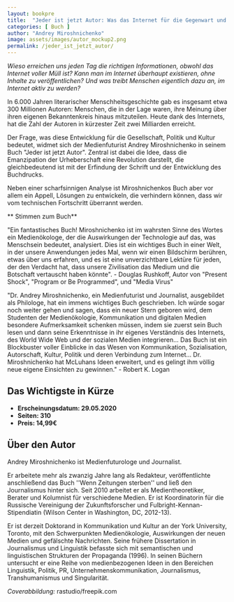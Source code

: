 ```yaml
---
layout: bookpre
title:  "Jeder ist jetzt Autor: Was das Internet für die Gegenwart und Zukunft der Menschheit bedeutet"
categories: [ Buch ]
author: "Andrey Miroshnichenko"
image: assets/images/autor_mockup2.png
permalink: /jeder_ist_jetzt_autor/
---
```


*Wieso erreichen uns jeden Tag die richtigen Informationen, obwohl das Internet voller Müll ist? Kann man im Internet überhaupt existieren, ohne Inhalte zu veröffentlichen? Und was treibt Menschen eigentlich dazu an, im Internet aktiv zu werden?*

 
In 6.000 Jahren literarischer Menschheitsgeschichte gab es insgesamt etwa 300 Millionen Autoren: Menschen, die in der Lage waren, ihre Meinung über ihren eigenen Bekanntenkreis hinaus mitzuteilen. Heute dank des Internets, hat die Zahl der Autoren in kürzester Zeit zwei Milliarden erreicht.

Der Frage, was diese Entwicklung für die Gesellschaft, Politik und Kultur bedeutet, widmet sich der Medienfuturist Andrey Miroshnichenko in seinem Buch "Jeder ist jetzt Autor". Zentral ist dabei die Idee, dass die Emanzipation der Urheberschaft eine Revolution darstellt, die gleichbedeutend ist mit der Erfindung der Schrift und der Entwicklung des Buchdrucks.

Neben einer scharfsinnigen Analyse ist Miroshnichenkos Buch aber vor allem ein Appell, Lösungen zu entwickeln, die verhindern können, dass wir vom technischen Fortschritt überrannt werden.

 

** Stimmen zum Buch**

 

"Ein fantastisches Buch! Miroshnichenko ist im wahrsten Sinne des Wortes ein Medienökologe, der die Auswirkungen der Technologie auf das, was Menschsein bedeutet, analysiert. Dies ist ein wichtiges Buch in einer Welt, in der unsere Anwendungen jedes Mal, wenn wir einen Bildschirm berühren, etwas über uns erfahren, und es ist eine unverzichtbare Lektüre für jeden, der den Verdacht hat, dass unsere Zivilisation das Medium und die Botschaft vertauscht haben könnte". - Douglas Rushkoff,  Autor von "Present Shock", "Program or Be Programmed", und "Media Virus" 



"Dr. Andrey Miroshnichenko, ein Medienfuturist und Journalist, ausgebildet als Philologe, hat ein immens wichtiges Buch geschrieben. Ich würde sogar noch weiter gehen und sagen, dass ein neuer Stern geboren wird, dem Studenten der Medienökologie, Kommunikation und digitalen Medien besondere Aufmerksamkeit schenken müssen, indem sie zuerst sein Buch lesen und dann seine Erkenntnisse in ihr eigenes Verständnis des Internets, des World Wide Web und der sozialen Medien integrieren... Das Buch ist ein Blockbuster voller Einblicke in das Wesen von Kommunikation, Sozialisation, Autorschaft, Kultur, Politik und deren Verbindung zum Internet... Dr. Miroshnichenko hat McLuhans Ideen erweitert, und es gelingt ihm völlig neue eigene Einsichten zu gewinnen." - Robert K. Logan


## Das Wichtigste in Kürze

- **Erscheinungsdatum: 29.05.2020**
- **Seiten: 310**
- **Preis: 14,99€**

## Über den Autor

Andrey Miroshnichenko ist Medienfuturologe und Journalist.

Er arbeitete mehr als zwanzig Jahre lang als Redakteur,  veröffentlichte anschließend das Buch ''Wenn Zeitungen sterben''  und ließ den Journalismus hinter sich. Seit 2010 arbeitet er als Medientheoretiker, Berater und Kolumnist für verschiedene Medien. Er ist Koordinatorin für die Russische Vereinigung der Zukunftsforscher und Fulbright-Kennan-Stipendiatin (Wilson Center in Washington, DC, 2012-13). 

Er ist derzeit Doktorand in Kommunikation und Kultur an der York University, Toronto, mit den Schwerpunkten Medienökologie, Auswirkungen der neuen Medien und gefälschte Nachrichten. Seine frühere Dissertation in Journalismus und Linguistik befasste sich mit semantischen und linguistischen Strukturen der Propaganda (1996). In seinen Büchern untersucht er eine Reihe von medienbezogenen Ideen in den Bereichen Linguistik, Politik, PR, Unternehmenskommunikation, Journalismus, Transhumanismus und Singularität.

*Coverabbildung:* rastudio/freepik.com
